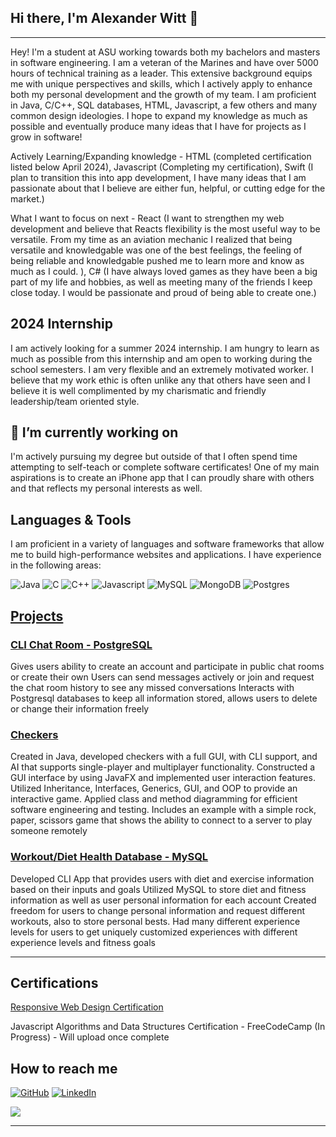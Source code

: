 ## Hi there, I'm Alexander Witt 👋  
----

Hey! I'm a student at ASU working towards both my bachelors and masters in software engineering. I am a veteran of the Marines and have over 5000 hours of technical training as a leader. This extensive background equips me with unique perspectives and skills, which I actively apply to enhance both my personal development and the growth of my team. I am proficient in Java, C/C++, SQL databases, HTML, Javascript, a few others and many common design ideologies. I hope to expand my knowledge as much as possible and eventually produce many ideas that I have for projects as I grow in software!

Actively Learning/Expanding knowledge - HTML (completed certification listed below April 2024), Javascript (Completing my certification), Swift (I plan to transition this into app development, I have many ideas that I am passionate about that I believe are either fun, helpful, or cutting edge for the market.)

What I want to focus on next - React (I want to strengthen my web development and believe that Reacts flexibility is the most useful way to be versatile. From my time as an aviation mechanic I realized that being versatile and knowledgable was one of the best feelings, the feeling of being reliable and knowledgable pushed me to learn more and know as much as I could. ), C# (I have always loved games as they have been a big part of my life and hobbies, as well as meeting many of the friends I keep close today. I would be passionate and proud of being able to create one.)

## 2024 Internship

I am actively looking for a summer 2024 internship. I am hungry to learn as much as possible from this internship and am open to working during the school semesters. I am very flexible and an extremely motivated worker. I believe that my work ethic is often unlike any that others have seen and I believe it is well complimented by my charismatic and friendly leadership/team oriented style.

## 🔭 I’m currently working on

I'm actively pursuing my degree but outside of that I often spend time attempting to self-teach or complete software certificates! One of my main aspirations is to create an iPhone app that I can proudly share with others and that reflects my personal interests as well.

## Languages & Tools
I am proficient in a variety of languages and software frameworks that allow me to build high-performance websites and applications. I have experience in the following areas:

![Java](https://img.shields.io/badge/-Java-135ABC?style=style=flat&logo=java) ![C](https://img.shields.io/badge/-C-00599C?style=style=flat&logo=c) ![C++](https://img.shields.io/badge/c++-%2300599C.svg?style=for-the-badge&logo=c%2B%2B&logoColor=white) ![Javascript](https://img.shields.io/badge/-Javascript-F7DF1E?style=flat&logo=javascript) ![MySQL](https://img.shields.io/badge/mysql-%2300f.svg?style=for-the-badge&logo=mysql&logoColor=white) ![MongoDB](https://img.shields.io/badge/MongoDB-%234ea94b.svg?style=for-the-badge&logo=mongodb&logoColor=white) ![Postgres](https://img.shields.io/badge/postgres-%23316192.svg?style=for-the-badge&logo=postgresql&logoColor=white) 

<!---
## Hobbies // About Me - Unprofessionally
I am an avid gym goer and gamer. These two hobbies are my most common. I often go through different cycles for the gym and enjoy sharing my progress. I am a PC gamer and play just about everything! I am not much of a social media user outside of professional uses. I like to think of myself as pretty open to doing just about anything and trying new things! I love active hobbies such as golfing or sports all the way to indoor hobbies like games and watching movies. I recently have started getting into rock climbing, it has been a blast and extremely challenging. I am a trivia addict and love anything that deals with *attempting* to be smart in order to answer (crosswords, trivia, games like wordle). I am both reserved and talkative. I tend to be extremely friendly and like to ease tensions with a relaxed approach and demeanor. I am always open to speaking my mind, challenging ideas, or asking questions but this does not mean it has to be in a rude way, mostly it is intended to be inqusitive or offer unique approaches, because either myself or the person I am asking may not understand the situation fully and need clarification. 
-->

## [Projects](https://github.com/imWitty/Projects)

### [CLI Chat Room - PostgreSQL](https://github.com/imWitty/Projects)
Gives users ability to create an account and participate in public chat rooms or create their own
Users can send messages actively or join and request the chat room history to see any missed conversations
Interacts with Postgresql databases to keep all information stored, allows users to delete or change their information freely

### [Checkers](https://github.com/imWitty/Projects) 
Created in Java, developed checkers with a full GUI, with CLI support, and AI that supports single-player and multiplayer functionality.
Constructed a GUI interface by using JavaFX and implemented user interaction features.
Utilized Inheritance, Interfaces, Generics, GUI, and OOP to provide an interactive game.
Applied class and method diagramming for efficient software engineering and testing.
Includes an example with a simple rock, paper, scissors game that shows the ability to connect to a server 
to play someone remotely

### [Workout/Diet Health Database - MySQL](https://github.com/imWitty/Projects) 
Developed CLI App that provides users with diet and exercise information based on their inputs and goals
Utilized MySQL to store diet and fitness information as well as user personal information for each account
Created freedom for users to change personal information and request different workouts, also to store personal bests.
Had many different experience levels for users to get uniquely customized experiences with 
different experience levels and fitness goals
 
_____
## Certifications
[Responsive Web Design Certification](https://github.com/imWitty/Certifications/blob/main/HTMLCert.PNG)

Javascript Algorithms and Data Structures Certification - FreeCodeCamp (In Progress) - Will upload once complete

## How to reach me
[![GitHub](https://img.shields.io/badge/-Github-black.svg?style=flat-square&logo=github&colorB=555)](https://github.com/imWitty)
[![LinkedIn](https://img.shields.io/badge/-LinkedIn-black.svg?style=flat-square&logo=linkedin&colorB=555)](https://www.linkedin.com/in/alexjwitt/)


<a href="https://mail.google.com/mail/u/1/?ogbl#inbox?compose=jrjtXLCPpBSPVlgbmqkZDBdflSxBDFNGdhRzdswSCxhwMbBkNWpQlWHSlhTVtRvjNdCpHvbd"><img src="https://img.shields.io/badge/gmail-%23DD0031.svg?&style=for-the-badge&logo=gmail&logoColor=white"/></a>



______


